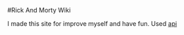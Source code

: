 #Rick And Morty Wiki

I made this site for improve myself and have fun. 
Used [api](https://rickandmortyapi.com/)
